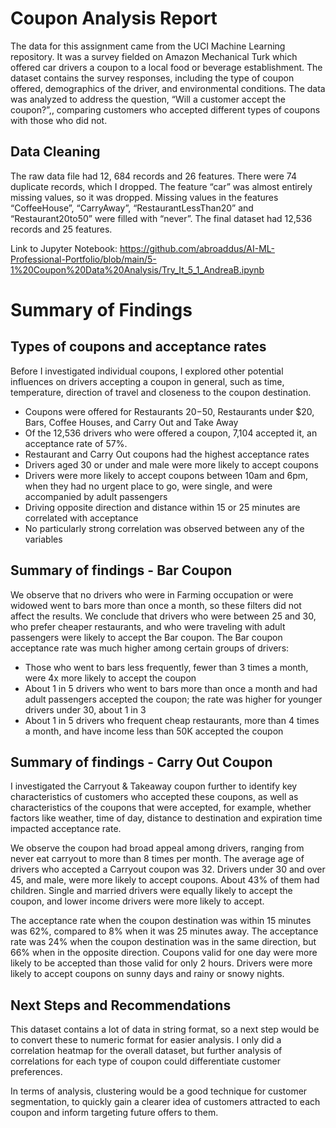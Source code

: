 # Coupon Analysis Report

The data for this assignment came from the UCI Machine Learning repository. It was a survey fielded on Amazon Mechanical Turk which offered car drivers a coupon to a local food or beverage establishment. The dataset contains the survey responses, including the type of coupon offered, demographics of the driver, and environmental conditions. 
The data was analyzed to address the question, “Will a customer accept the coupon?”,, comparing customers who accepted different types of coupons with those who did not.

## Data Cleaning

The raw data file had 12, 684 records and 26 features. There were 74 duplicate records, which I dropped. The feature “car” was almost entirely missing values, so it was dropped. Missing values in the features “CoffeeHouse”, “CarryAway”, “RestaurantLessThan20” and “Restaurant20to50” were filled with “never”. The final dataset had 12,536 records and 25 features.

Link to Jupyter Notebook: https://github.com/abroaddus/AI-ML-Professional-Portfolio/blob/main/5-1%20Coupon%20Data%20Analysis/Try_It_5_1_AndreaB.ipynb 

# Summary of Findings

## Types of coupons and acceptance rates

Before I investigated individual coupons, I explored other potential influences on drivers accepting a coupon in general, such as time, temperature, direction of travel and closeness to the coupon destination. 
- Coupons were offered for Restaurants $20-$50, Restaurants under $20, Bars, Coffee Houses, and Carry Out and Take Away
- Of the 12,536 drivers who were offered a coupon, 7,104 accepted it, an acceptance rate of 57%. 
- Restaurant and Carry Out coupons had the highest acceptance rates
- Drivers aged 30 or under and male were more likely to accept coupons
- Drivers were more likely to accept coupons between 10am and 6pm, when they had no urgent place to go, were single, and were accompanied by adult passengers
- Driving opposite direction and distance within 15 or 25 minutes are correlated with acceptance
- No particularly strong correlation was observed between any of the variables

## Summary of findings - Bar Coupon
We observe that no drivers who were in Farming occupation or were widowed went to bars more than once a month, so these filters did not affect the results. We conclude that drivers who were between 25 and 30, who prefer cheaper restaurants, and who were traveling with adult passengers were likely to accept the Bar coupon.
The Bar coupon acceptance rate was much higher among certain groups of drivers:
- Those who went to bars less frequently, fewer than 3 times a month, were 4x more likely to accept the coupon
- About 1 in 5 drivers who went to bars more than once a month and had adult passengers accepted the coupon; the rate was higher for younger drivers under 30, about 1 in 3
- About 1 in 5 drivers who frequent cheap restaurants, more than 4 times a month, and have income less than 50K accepted the coupon

## Summary of findings - Carry Out Coupon

I investigated the Carryout & Takeaway coupon further to identify key characteristics of customers who accepted these coupons, as well as characteristics of the coupons that were accepted, for example, whether factors like weather, time of day, distance to destination and expiration time impacted acceptance rate.

We observe the coupon had broad appeal among drivers, ranging from never eat carryout to more than 8 times per month. The average age of drivers who accepted a Carryout coupon was 32. Drivers under 30 and over 45, and male, were more likely to accept coupons. About 43% of them had children. Single and married drivers were equally likely to accept the coupon, and lower income drivers were more likely to accept. 

The acceptance rate when the coupon destination was within 15 minutes was 62%, compared to 8% when it was 25 minutes away. The acceptance rate was 24% when the coupon destination was in the same direction, but 66% when in the opposite direction. Coupons valid for one day were more likely to be accepted than those valid for only 2 hours. Drivers were more likely to accept coupons on sunny days and rainy or snowy nights.

## Next Steps and Recommendations
This dataset contains a lot of data in string format, so a next step would be to convert these to numeric format for easier analysis. I only did a correlation heatmap for the overall dataset, but further analysis of correlations for each type of coupon could differentiate customer preferences.

In terms of analysis, clustering would be a good technique for customer segmentation, to quickly gain a clearer idea of customers attracted to each coupon and inform targeting future offers to them.


